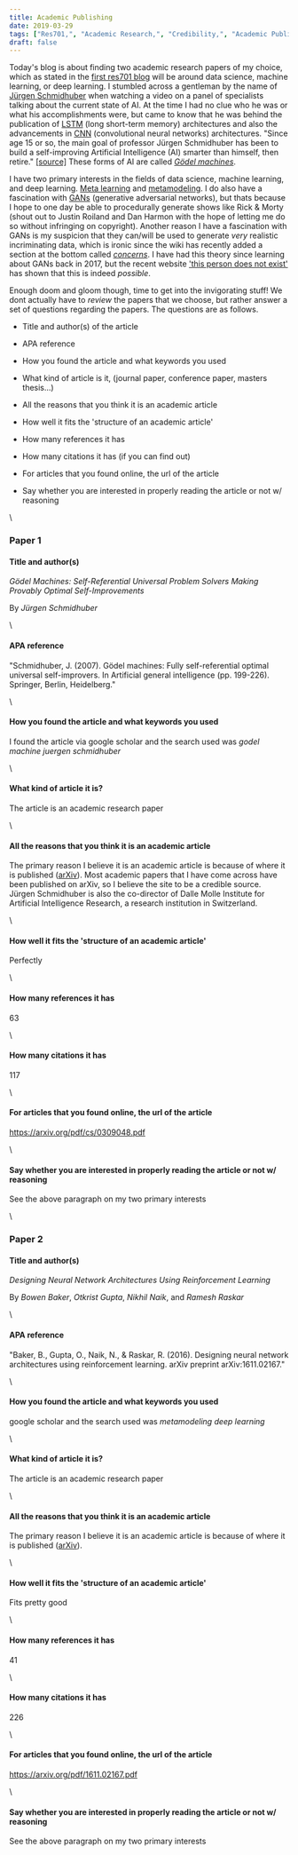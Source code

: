 ```yaml
---
title: Academic Publishing
date: 2019-03-29
tags: ["Res701,", "Academic Research,", "Credibility,", "Academic Publishing"]
draft: false
---
```


Today's blog is about finding two academic research papers of my choice, which as stated in the [first res701 blog](/study/nmit/res701/hello-res701) will be around data science, machine learning, or deep learning. I stumbled across a gentleman by the name of [Jürgen Schmidhuber](http://people.idsia.ch/~juergen/) when watching a video on a panel of specialists talking about the current state of AI. At the time I had no clue who he was or what his accomplishments were, but came to know that he was behind the publication of [LSTM](https://en.wikipedia.org/wiki/Long_short-term_memory) (long short-term memory) architectures and also the advancements in [CNN](https://en.wikipedia.org/wiki/Convolutional_neural_network) (convolutional neural networks) architectures. "Since age 15 or so, the main goal of professor Jürgen Schmidhuber has been to build a self-improving Artificial Intelligence (AI) smarter than himself, then retire." [[source]](http://people.idsia.ch/~juergen/) These forms of AI are called [*Gödel machines*](https://en.wikipedia.org/wiki/G%C3%B6del_machine).

I have two primary interests in the fields of data science, machine learning, and deep learning. [Meta learning](https://en.wikipedia.org/wiki/Meta_learning) and [metamodeling](https://en.wikipedia.org/wiki/Metamodeling). I do also have a fascination with [GANs](https://en.wikipedia.org/wiki/Generative_adversarial_network) (generative adversarial networks), but thats because I hope to one day be able to procedurally generate shows like Rick & Morty (shout out to Justin Roiland and Dan Harmon with the hope of letting me do so without infringing on copyright). Another reason I have a fascination with GANs is my suspicion that they can/will be used to generate *very* realistic incriminating data, which is ironic since the wiki has recently added a section at the bottom called [*concerns*](https://en.wikipedia.org/wiki/Generative_adversarial_network#Concerns). I have had this theory since learning about GANs back in 2017, but the recent website ['this person does not exist'](https://thispersondoesnotexist.com/) has shown that this is indeed *possible*. 

Enough doom and gloom though, time to get into the invigorating stuff! We dont actually have to *review* the papers that we choose, but rather answer a set of questions regarding the papers. The questions are as follows.

* Title and author(s) of the article

* APA reference

* How you found the article and what keywords you used

* What kind of article is it, (journal paper, conference paper, masters thesis...)

* All the reasons that you think it is an academic article

* How well it fits the 'structure of an academic article'

* How many references it has

* How many citations it has (if you can find out)

* For articles that you found online, the url of the article

* Say whether you are interested in properly reading the article or not w/ reasoning

\


### Paper 1

#### Title and author(s)

*Gödel Machines: Self-Referential Universal Problem Solvers Making Provably Optimal Self-Improvements*

By *Jürgen Schmidhuber*


\


#### APA reference

"Schmidhuber, J. (2007). Gödel machines: Fully self-referential optimal universal self-improvers. In Artificial general intelligence (pp. 199-226). Springer, Berlin, Heidelberg."


\


#### How you found the article and what keywords you used 

I found the article via google scholar and the search used was *godel machine juergen schmidhuber*


\


#### What kind of article it is?

The article is an academic research paper


\


#### All the reasons that you think it is an academic article

The primary reason I believe it is an academic article is because of where it is published ([arXiv](https://arxiv.org/)). Most academic papers that I have come across have been published on arXiv, so I believe the site to be a credible source. Jürgen Schmidhuber is also the co-director of Dalle Molle Institute for Artificial Intelligence Research, a research institution in Switzerland.


\


#### How well it fits the 'structure of an academic article'

Perfectly


\


#### How many references it has

63


\


#### How many citations it has

117


\


#### For articles that you found online, the url of the article

https://arxiv.org/pdf/cs/0309048.pdf


\


#### Say whether you are interested in properly reading the article or not w/ reasoning

See the above paragraph on my two primary interests


\


### Paper 2

#### Title and author(s)

*Designing Neural Network Architectures Using Reinforcement Learning*

By *Bowen Baker*, *Otkrist Gupta*, *Nikhil Naik*, and *Ramesh Raskar*


\


#### APA reference

"Baker, B., Gupta, O., Naik, N., & Raskar, R. (2016). Designing neural network architectures using reinforcement learning. arXiv preprint arXiv:1611.02167."


\


#### How you found the article and what keywords you used

google scholar and the search used was *metamodeling deep learning*


\


#### What kind of article it is?

The article is an academic research paper


\


#### All the reasons that you think it is an academic article

The primary reason I believe it is an academic article is because of where it is published ([arXiv](https://arxiv.org/)).


\


#### How well it fits the 'structure of an academic article'

Fits pretty good


\


#### How many references it has

41


\


#### How many citations it has

226


\


#### For articles that you found online, the url of the article

https://arxiv.org/pdf/1611.02167.pdf


\


#### Say whether you are interested in properly reading the article or not w/ reasoning

See the above paragraph on my two primary interests
